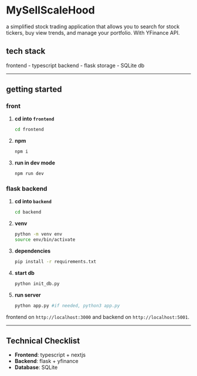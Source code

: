 # MySellScaleHood

a simplified stock trading application that allows you to search for stock tickers, buy view trends, and manage your portfolio. With YFinance API.

## tech stack

frontend - typescript
backend - flask
storage - SQLite db

---

## getting started


### front

1. **cd into `frontend`**
    ```bash
    cd frontend
    ```

2. **npm**
    ```bash
    npm i
    ```

3. **run in dev mode**
    ```bash
    npm run dev
    ```


### flask backend

1. **cd into `backend`**
    ```bash
    cd backend
    ```

2. **venv**
    ```bash
    python -m venv env
    source env/bin/activate
    ```

3. **dependencies**
    ```bash
    pip install -r requirements.txt
    ```

4. **start db**
    ```bash
    python init_db.py
    ```

5. **run server**
    ```bash
    python app.py #if needed, python3 app.py
    ```


frontend on `http://localhost:3000` and backend on `http://localhost:5001`.

---

## Technical Checklist

- **Frontend**: typescript + nextjs
- **Backend**: flask + yfinance
- **Database**: SQLite
